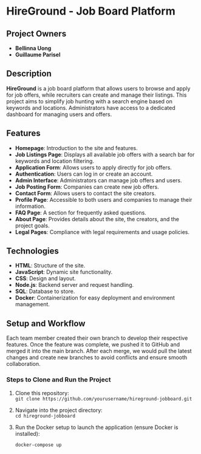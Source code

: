 # HireGround - Job Board Platform

## Project Owners

- **Bellinna Uong**
- **Guillaume Parisel**

## Description

**HireGround** is a job board platform that allows users to browse and apply for job offers, while recruiters can create and manage their listings. This project aims to simplify job hunting with a search engine based on keywords and locations. Administrators have access to a dedicated dashboard for managing users and offers.

## Features

- **Homepage**: Introduction to the site and features.
- **Job Listings Page**: Displays all available job offers with a search bar for keywords and location filtering.
- **Application Form**: Allows users to apply directly for job offers.
- **Authentication**: Users can log in or create an account.
- **Admin Interface**: Administrators can manage job offers and users.
- **Job Posting Form**: Companies can create new job offers.
- **Contact Form**: Allows users to contact the site creators.
- **Profile Page**: Accessible to both users and companies to manage their information.
- **FAQ Page**: A section for frequently asked questions.
- **About Page**: Provides details about the site, the creators, and the project goals.
- **Legal Pages**: Compliance with legal requirements and usage policies.

## Technologies

- **HTML**: Structure of the site.
- **JavaScript**: Dynamic site functionality.
- **CSS**: Design and layout.
- **Node.js**: Backend server and request handling.
- **SQL**: Database to store.
- **Docker**: Containerization for easy deployment and environment management.

## Setup and Workflow
Each team member created their own branch to develop their respective features. Once the feature was complete, we pushed it to GitHub and merged it into the main branch. After each merge, we would pull the latest changes and create new branches to avoid conflicts and ensure smooth collaboration.

### Steps to Clone and Run the Project
1. Clone this repository:  
   `git clone https://github.com/yourusername/hireground-jobboard.git`
   
2. Navigate into the project directory:  
   `cd hireground-jobboard`
   
3. Run the Docker setup to launch the application (ensure Docker is installed):
   ```bash
   docker-compose up

